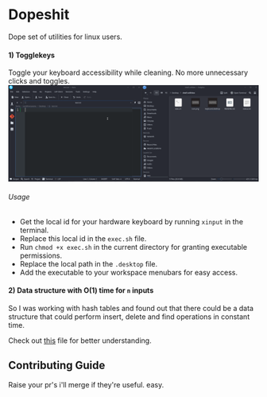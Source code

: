 # Dopeshit
Dope set of utilities for linux users.

#### 1) Togglekeys
Toggle your keyboard accessibility while cleaning. No more unnecessary clicks and toggles.
![test](resources/test.gif)

###### Usage
* Get the local id for your hardware keyboard by running `xinput` in the terminal.
* Replace this local id in the `exec.sh` file.
* Run `chmod +x exec.sh` in the current directory for granting executable permissions.
* Replace the local path in the `.desktop` file.
* Add the executable to your workspace menubars for easy access.

#### 2) Data structure with O(1) time for `n` inputs

So I was working with hash tables and found out that there could be a data structure that could perform insert, delete and find operations in constant time.

Check out [this](code/constantxd.cpp) file for better understanding.

## Contributing Guide
Raise your pr's i'll merge if they're useful. easy.
